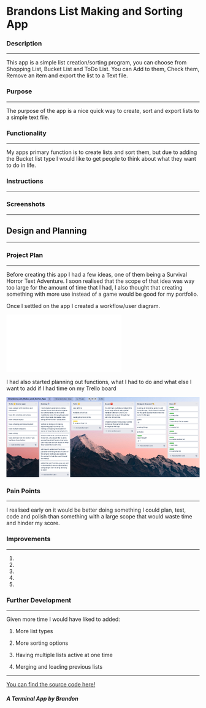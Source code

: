 # Brandons List Making and Sorting App

### Description
---
This app is a simple list creation/sorting program, you can choose from Shopping List, Bucket List and ToDo List. You can Add to them, Check them, Remove an item and export the list to a Text file.

### Purpose
---
The purpose of the app is a nice quick way to create, sort and export lists to a simple text file.

### Functionality
---
My apps primary function is to create lists and sort them, but due to adding the Bucket list type I would like to get people to think about what they want to do in life.

### Instructions
---


### Screenshots
---


## Design and Planning
---


### Project Plan
---
Before creating this app I had a few ideas, one of them being a Survival Horror Text Adventure.
I soon realised that the scope of that idea was way too large for the amount of time that I had, I also thought that creating something with more use instead of a game would be good for my portfolio.

Once I settled on the app I created a workflow/user diagram.

![workflow](docs/workflow.pdf)

I had also started planning out functions, what I had to do and what else I want to add if I had time on my Trello board

![trello](docs/trello.png)

### Pain Points
---
I realised early on it would be better doing something I could plan, test, code and polish than something with a large scope that would waste time and hinder my score.



### Improvements
---
1. 
2. 
3. 
4. 
5. 

### Further Development
---
Given more time I would have liked to added:

1. More list types

2. More sorting options

3. Having multiple lists active at one time

4. Merging and loading previous lists
---
[You can find the source code here!]()

##### A Terminal App by Brandon